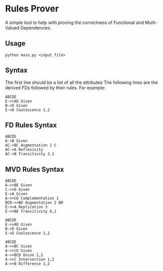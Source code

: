 # Rules Prover 

A simple tool to help with proving the correctness of 
Functional and Multi-Valued Dependencies.

## Usage 

`python main.py <input_file>`

## Syntax 

The first line should be a list of all the attributes 
The following lines are the derived FDs followed by their rules. 
For example: 

```
ABCDE
E->>AD Given
B->D Given 
E->D Coalescence 1,2
```

## FD Rules Syntax 

```
ABCDE
A->B Given 
AC->BC Augmentation 1 C
AC->A Reflexivity
AC->B Transitivity 3,1
```

## MVD Rules Syntax 

```
ABCDE
A->>BE Given 
C->>D Given
E->A Given
A->>CD Complementation 1
BCD->>BD Augmentation 2 BD
E->>A Replication 3
E->>BE Transitivity 6,1
```

```
ABCDE
E->>AD Given
B->D Given 
E->D Coalescence 1,2
```

```
ABCDE
A->>BC Given 
A->>CD Given 
A->>BCD Union 1,2
A->>C Intersection 1,2 
A->>B Difference 1,2 
```